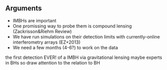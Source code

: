 ## Arguments
- IMBHs are important
- One promissing way to probe them is compound lensing (Zackrisson&Riehm Review)
- We have run simulations on their detection limits with currently-online interferometry arrays (EZ+2013)
- We need a few months (4-6?) to work on the data

the first detection EVER! of a IMBH via gravitational lensing
maybe experts in BHs so draw attention to the relation to BH

